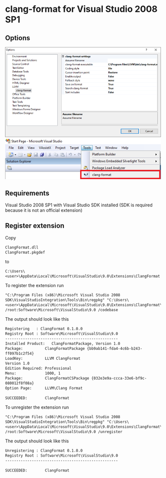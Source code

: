 # clang-format for Visual Studio 2008 SP1

## Options
![Tools/Options](doc/options.png)
![Tools entry](doc/tools_entry.png)

## Requirements
Visual Studio 2008 SP1 with Visual Studio SDK installed (SDK is required because it is not an official extension)

## Register extension
Copy
```
ClangFormat.dll
ClangFormat.pkgdef
```
to
```
C:\Users\<user>\AppData\Local\Microsoft\VisualStudio\9.0\Extensions\ClangFormat
```

To register the extension run
```
"C:\Program Files (x86)\Microsoft Visual Studio 2008 SDK\VisualStudioIntegration\Tools\Bin\regpkg" "C:\Users\<user>\AppData\Local\Microsoft\VisualStudio\9.0\Extensions\ClangFormat\ClangFormat.dll" /root:Software\Microsoft\VisualStudio\9.0 /codebase
```
The output should look like this
```
Registering   : ClangFormat 0.1.0.0
Registry Root : Software\Microsoft\VisualStudio\9.0
---------------------------------------------------
Installed Product:   ClangFormatPackage, Version 1.0
Package:          ClangFormatPackage {bb9ab141-fda4-4c6b-b243-ff097b1c2f54}
LoadKey:          LLVM ClangFormat
Version 1.0
Edition Required: Professional
Menu:             1000, 1
Package:          ClangFormatCSPackage {032e3e9a-ccca-33e6-bf9c-080012f8f08a}
Option Page:      LLVM\Clang Format

SUCCEEDED:        ClangFormat
```

To unregister the extension run
```
"C:\Program Files (x86)\Microsoft Visual Studio 2008 SDK\VisualStudioIntegration\Tools\Bin\regpkg" "C:\Users\<user>\AppData\Local\Microsoft\VisualStudio\9.0\Extensions\ClangFormat\ClangFormat.dll" /root:Software\Microsoft\VisualStudio\9.0 /unregister
```
The output should look like this
```
Unregistering : ClangFormat 0.1.0.0
Registry Root : Software\Microsoft\VisualStudio\9.0
---------------------------------------------------

SUCCEEDED:        ClangFormat
```
